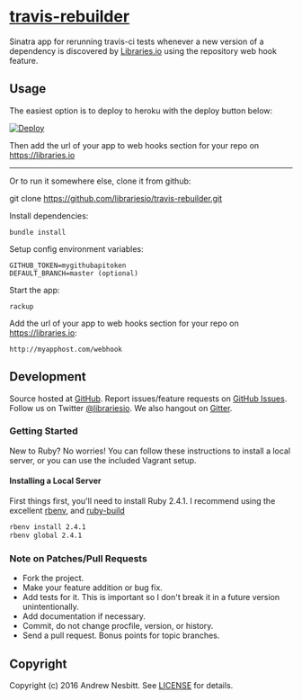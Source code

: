 # [travis-rebuilder](https://libraries.io/github/librariesio/travis-rebuilder)

Sinatra app for rerunning travis-ci tests whenever a new version of a dependency is discovered by [Libraries.io](https://libraries.io) using the repository web hook feature.

## Usage

The easiest option is to deploy to heroku with the deploy button below:

[![Deploy](https://www.herokucdn.com/deploy/button.svg)](https://heroku.com/deploy)

Then add the url of your app to web hooks section for your repo on https://libraries.io

<hr>

Or to run it somewhere else, clone it from github:

   git clone https://github.com/librariesio/travis-rebuilder.git

Install dependencies:

    bundle install

Setup config environment variables:

    GITHUB_TOKEN=mygithubapitoken
    DEFAULT_BRANCH=master (optional)

Start the app:

    rackup

Add the url of your app to web hooks section for your repo on https://libraries.io:

    http://myapphost.com/webhook

## Development

Source hosted at [GitHub](https://github.com/librariesio/travis-rebuilder).
Report issues/feature requests on [GitHub Issues](https://github.com/librariesio/travis-rebuilder/issues). Follow us on Twitter [@librariesio](https://twitter.com/librariesio). We also hangout on [Gitter](https://gitter.im/librariesio/support).

### Getting Started

New to Ruby? No worries! You can follow these instructions to install a local server, or you can use the included Vagrant setup.

#### Installing a Local Server

First things first, you'll need to install Ruby 2.4.1. I recommend using the excellent [rbenv](https://github.com/rbenv/rbenv),
and [ruby-build](https://github.com/rbenv/ruby-build)

```bash
rbenv install 2.4.1
rbenv global 2.4.1
```

### Note on Patches/Pull Requests

 * Fork the project.
 * Make your feature addition or bug fix.
 * Add tests for it. This is important so I don't break it in a
   future version unintentionally.
 * Add documentation if necessary.
 * Commit, do not change procfile, version, or history.
 * Send a pull request. Bonus points for topic branches.

## Copyright

Copyright (c) 2016 Andrew Nesbitt. See [LICENSE](https://github.com/librariesio/travis-rebuilder/blob/master/LICENSE) for details.
